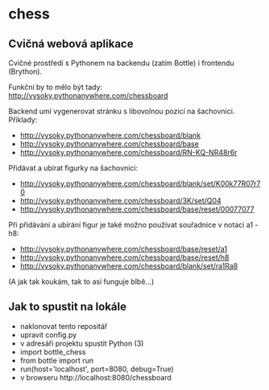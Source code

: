 # chess
## Cvičná webová aplikace

Cvičné prostředí s Pythonem na backendu (zatím Bottle) i frontendu (Brython). 

Funkční by to mělo být tady: 
http://vysoky.pythonanywhere.com/chessboard

Backend umí vygenerovat stránku s libovolnou pozicí na šachovnici. Příklady: 
- http://vysoky.pythonanywhere.com/chessboard/blank
- http://vysoky.pythonanywhere.com/chessboard/base
- http://vysoky.pythonanywhere.com/chessboard/RN-KQ-NR48r6r

Přidávat a ubírat figurky na šachovnici: 
- http://vysoky.pythonanywhere.com/chessboard/blank/set/K00k77R07r70
- http://vysoky.pythonanywhere.com/chessboard/3K/set/Q04
- http://vysoky.pythonanywhere.com/chessboard/base/reset/00077077

Při přidávání a ubírání figur je také možno používat souřadnice v notaci a1 - h8: 
- http://vysoky.pythonanywhere.com/chessboard/base/reset/a1
- http://vysoky.pythonanywhere.com/chessboard/base/reset/h8
- http://vysoky.pythonanywhere.com/chessboard/blank/set/ra1Ra8

(A jak tak koukám, tak to asi funguje blbě...)

## Jak to spustit na lokále

- naklonovat tento repositář
- upravit config.py 
- v adresáři projektu spustit Python (3)
- import bottle_chess
- from bottle import run
- run(host='localhost', port=8080, debug=True)
- v browseru http://localhost:8080/chessboard

